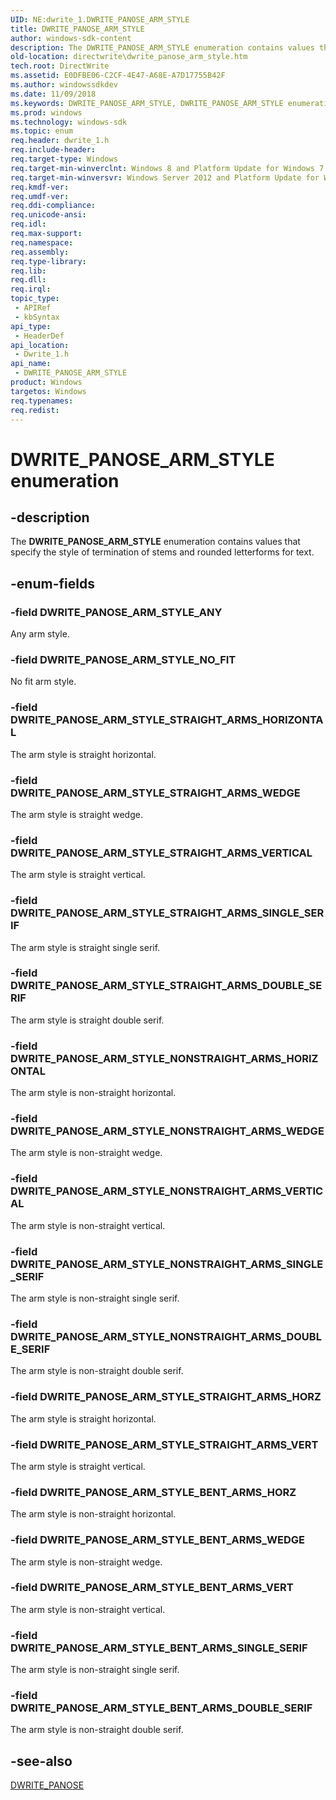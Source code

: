 ```yaml
---
UID: NE:dwrite_1.DWRITE_PANOSE_ARM_STYLE
title: DWRITE_PANOSE_ARM_STYLE
author: windows-sdk-content
description: The DWRITE_PANOSE_ARM_STYLE enumeration contains values that specify the style of termination of stems and rounded letterforms for text.
old-location: directwrite\dwrite_panose_arm_style.htm
tech.root: DirectWrite
ms.assetid: E0DFBE06-C2CF-4E47-A68E-A7D17755B42F
ms.author: windowssdkdev
ms.date: 11/09/2018
ms.keywords: DWRITE_PANOSE_ARM_STYLE, DWRITE_PANOSE_ARM_STYLE enumeration [Direct Write], DWRITE_PANOSE_ARM_STYLE_ANY, DWRITE_PANOSE_ARM_STYLE_BENT_ARMS_DOUBLE_SERIF, DWRITE_PANOSE_ARM_STYLE_BENT_ARMS_HORZ, DWRITE_PANOSE_ARM_STYLE_BENT_ARMS_SINGLE_SERIF, DWRITE_PANOSE_ARM_STYLE_BENT_ARMS_VERT, DWRITE_PANOSE_ARM_STYLE_BENT_ARMS_WEDGE, DWRITE_PANOSE_ARM_STYLE_NONSTRAIGHT_ARMS_DOUBLE_SERIF, DWRITE_PANOSE_ARM_STYLE_NONSTRAIGHT_ARMS_HORIZONTAL, DWRITE_PANOSE_ARM_STYLE_NONSTRAIGHT_ARMS_SINGLE_SERIF, DWRITE_PANOSE_ARM_STYLE_NONSTRAIGHT_ARMS_VERTICAL, DWRITE_PANOSE_ARM_STYLE_NONSTRAIGHT_ARMS_WEDGE, DWRITE_PANOSE_ARM_STYLE_NO_FIT, DWRITE_PANOSE_ARM_STYLE_STRAIGHT_ARMS_DOUBLE_SERIF, DWRITE_PANOSE_ARM_STYLE_STRAIGHT_ARMS_HORIZONTAL, DWRITE_PANOSE_ARM_STYLE_STRAIGHT_ARMS_HORZ, DWRITE_PANOSE_ARM_STYLE_STRAIGHT_ARMS_SINGLE_SERIF, DWRITE_PANOSE_ARM_STYLE_STRAIGHT_ARMS_VERT, DWRITE_PANOSE_ARM_STYLE_STRAIGHT_ARMS_VERTICAL, DWRITE_PANOSE_ARM_STYLE_STRAIGHT_ARMS_WEDGE, directwrite.dwrite_panose_arm_style, dwrite_1/DWRITE_PANOSE_ARM_STYLE, dwrite_1/DWRITE_PANOSE_ARM_STYLE_ANY, dwrite_1/DWRITE_PANOSE_ARM_STYLE_BENT_ARMS_DOUBLE_SERIF, dwrite_1/DWRITE_PANOSE_ARM_STYLE_BENT_ARMS_HORZ, dwrite_1/DWRITE_PANOSE_ARM_STYLE_BENT_ARMS_SINGLE_SERIF, dwrite_1/DWRITE_PANOSE_ARM_STYLE_BENT_ARMS_VERT, dwrite_1/DWRITE_PANOSE_ARM_STYLE_BENT_ARMS_WEDGE, dwrite_1/DWRITE_PANOSE_ARM_STYLE_NONSTRAIGHT_ARMS_DOUBLE_SERIF, dwrite_1/DWRITE_PANOSE_ARM_STYLE_NONSTRAIGHT_ARMS_HORIZONTAL, dwrite_1/DWRITE_PANOSE_ARM_STYLE_NONSTRAIGHT_ARMS_SINGLE_SERIF, dwrite_1/DWRITE_PANOSE_ARM_STYLE_NONSTRAIGHT_ARMS_VERTICAL, dwrite_1/DWRITE_PANOSE_ARM_STYLE_NONSTRAIGHT_ARMS_WEDGE, dwrite_1/DWRITE_PANOSE_ARM_STYLE_NO_FIT, dwrite_1/DWRITE_PANOSE_ARM_STYLE_STRAIGHT_ARMS_DOUBLE_SERIF, dwrite_1/DWRITE_PANOSE_ARM_STYLE_STRAIGHT_ARMS_HORIZONTAL, dwrite_1/DWRITE_PANOSE_ARM_STYLE_STRAIGHT_ARMS_HORZ, dwrite_1/DWRITE_PANOSE_ARM_STYLE_STRAIGHT_ARMS_SINGLE_SERIF, dwrite_1/DWRITE_PANOSE_ARM_STYLE_STRAIGHT_ARMS_VERT, dwrite_1/DWRITE_PANOSE_ARM_STYLE_STRAIGHT_ARMS_VERTICAL, dwrite_1/DWRITE_PANOSE_ARM_STYLE_STRAIGHT_ARMS_WEDGE
ms.prod: windows
ms.technology: windows-sdk
ms.topic: enum
req.header: dwrite_1.h
req.include-header: 
req.target-type: Windows
req.target-min-winverclnt: Windows 8 and Platform Update for Windows 7 [desktop apps only]
req.target-min-winversvr: Windows Server 2012 and Platform Update for Windows Server 2008 R2 [desktop apps only]
req.kmdf-ver: 
req.umdf-ver: 
req.ddi-compliance: 
req.unicode-ansi: 
req.idl: 
req.max-support: 
req.namespace: 
req.assembly: 
req.type-library: 
req.lib: 
req.dll: 
req.irql: 
topic_type:
 - APIRef
 - kbSyntax
api_type:
 - HeaderDef
api_location:
 - Dwrite_1.h
api_name:
 - DWRITE_PANOSE_ARM_STYLE
product: Windows
targetos: Windows
req.typenames: 
req.redist: 
---
```


# DWRITE_PANOSE_ARM_STYLE enumeration


## -description


The <b>DWRITE_PANOSE_ARM_STYLE</b> enumeration contains values that specify the style of termination of stems and rounded letterforms for text.


## -enum-fields




### -field DWRITE_PANOSE_ARM_STYLE_ANY

Any arm style.


### -field DWRITE_PANOSE_ARM_STYLE_NO_FIT

No fit arm style.


### -field DWRITE_PANOSE_ARM_STYLE_STRAIGHT_ARMS_HORIZONTAL

The arm style is straight horizontal.


### -field DWRITE_PANOSE_ARM_STYLE_STRAIGHT_ARMS_WEDGE

The arm style is straight wedge.


### -field DWRITE_PANOSE_ARM_STYLE_STRAIGHT_ARMS_VERTICAL

The arm style is straight vertical.


### -field DWRITE_PANOSE_ARM_STYLE_STRAIGHT_ARMS_SINGLE_SERIF

The arm style is straight single serif.


### -field DWRITE_PANOSE_ARM_STYLE_STRAIGHT_ARMS_DOUBLE_SERIF

The arm style is straight double serif.


### -field DWRITE_PANOSE_ARM_STYLE_NONSTRAIGHT_ARMS_HORIZONTAL

The arm style is non-straight horizontal.


### -field DWRITE_PANOSE_ARM_STYLE_NONSTRAIGHT_ARMS_WEDGE

The arm style is non-straight wedge.


### -field DWRITE_PANOSE_ARM_STYLE_NONSTRAIGHT_ARMS_VERTICAL

The arm style is non-straight vertical.


### -field DWRITE_PANOSE_ARM_STYLE_NONSTRAIGHT_ARMS_SINGLE_SERIF

The arm style is non-straight single serif.


### -field DWRITE_PANOSE_ARM_STYLE_NONSTRAIGHT_ARMS_DOUBLE_SERIF

The arm style is non-straight double serif.


### -field DWRITE_PANOSE_ARM_STYLE_STRAIGHT_ARMS_HORZ

The arm style is straight horizontal.


### -field DWRITE_PANOSE_ARM_STYLE_STRAIGHT_ARMS_VERT

The arm style is straight vertical.


### -field DWRITE_PANOSE_ARM_STYLE_BENT_ARMS_HORZ

The arm style is non-straight horizontal.


### -field DWRITE_PANOSE_ARM_STYLE_BENT_ARMS_WEDGE

The arm style is non-straight wedge.


### -field DWRITE_PANOSE_ARM_STYLE_BENT_ARMS_VERT

The arm style is non-straight vertical.


### -field DWRITE_PANOSE_ARM_STYLE_BENT_ARMS_SINGLE_SERIF

The arm style is non-straight single serif.


### -field DWRITE_PANOSE_ARM_STYLE_BENT_ARMS_DOUBLE_SERIF

The arm style is non-straight double serif.


## -see-also




<a href="https://msdn.microsoft.com/B65B4C8E-1CA0-47AC-AA3F-8F2EACC5C11A">DWRITE_PANOSE</a>
 

 

